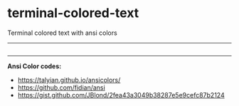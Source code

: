 # terminal-colored-text

Terminal colored text with ansi colors

---

```javascript

```

---

**Ansi Color codes:**
- https://talyian.github.io/ansicolors/
- https://github.com/fidian/ansi
- https://gist.github.com/JBlond/2fea43a3049b38287e5e9cefc87b2124
